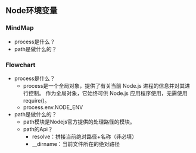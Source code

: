 ## Node环境变量

### MindMap
- process是什么？
- path是做什么的？

### Flowchart
- process是什么？
  - process是一个全局对象，提供了有关当前 Node.js 进程的信息并对其进行控制。 作为全局对象，它始终可供 Node.js 应用程序使用，无需使用 require()。
  - process.env.NODE_ENV
- path是做什么的？
  - path模块是Nodejs官方提供的处理路径的模块。
  - path的Api？
    - resolve：拼接当前绝对路径+名称（非必填）
    - __dirname：当前文件所在的绝对路径

